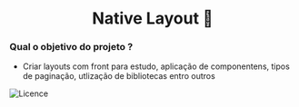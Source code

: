 <h1 align='center'>Native Layout 🍃</h1>

### Qual o objetivo do projeto ?

 - Criar layouts com front para estudo, aplicação de componentens, tipos de paginação, utlização de bibliotecas entro outros 
 
 ![Licence](https://img.shields.io/bower/l/mi)
